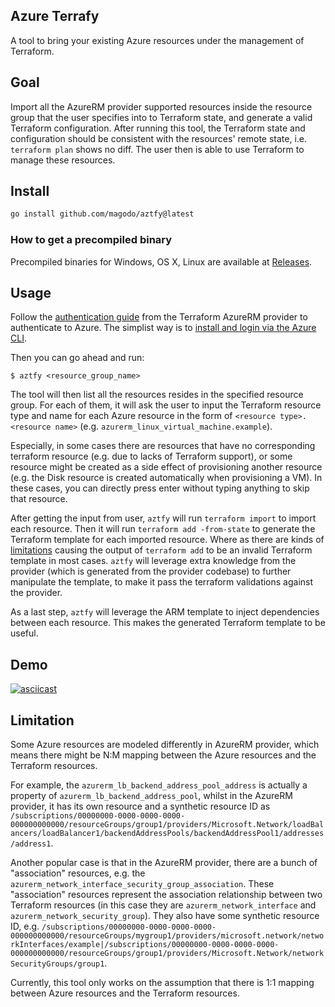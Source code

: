 ## Azure Terrafy

A tool to bring your existing Azure resources under the management of Terraform.

## Goal

Import all the AzureRM provider supported resources inside the resource group that the user specifies into to Terraform state, and generate a valid Terraform configuration. After running this tool, the Terraform state and configuration should be consistent with the resources' remote state, i.e. `terraform plan` shows no diff. The user then is able to use Terraform to manage these resources.

## Install

```bash
go install github.com/magodo/aztfy@latest
```

### How to get a precompiled binary
Precompiled binaries for Windows, OS X, Linux are available at [Releases](https://github.com/magodo/aztfy/releases).

## Usage

Follow the [authentication guide](https://registry.terraform.io/providers/hashicorp/azurerm/latest/docs#authenticating-to-azure) from the Terraform AzureRM provider to authenticate to Azure. The simplist way is to [install and login via the Azure CLI](https://registry.terraform.io/providers/hashicorp/azurerm/latest/docs/guides/azure_cli).

Then you can go ahead and run:

```shell
$ aztfy <resource_group_name>
```

The tool will then list all the resources resides in the specified resource group. For each of them, it will ask the user to input the Terraform resource type and name for each Azure resource in the form of `<resource type>.<resource name>` (e.g. `azurerm_linux_virtual_machine.example`).

Especially, in some cases there are resources that have no corresponding terraform resource (e.g. due to lacks of Terraform support), or some resource might be created as a side effect of provisioning another resource (e.g. the Disk resource is created automatically when provisioning a VM). In these cases, you can directly press enter without typing anything to skip that resource.

After getting the input from user, `aztfy` will run `terraform import` to import each resource. Then it will run `terraform add -from-state` to generate the Terraform template for each imported resource. Where as there are kinds of [limitations](https://github.com/apparentlymart/terrafy/blob/main/docs/quirks.md) causing the output of `terraform add` to be an invalid Terraform template in most cases. `aztfy` will leverage extra knowledge from the provider (which is generated from the provider codebase) to further manipulate the template, to make it pass the terraform validations against the provider.

As a last step, `aztfy` will leverage the ARM template to inject dependencies between each resource. This makes the generated Terraform template to be useful.

## Demo

[![asciicast](https://asciinema.org/a/iPTGS6E2CSxpYPtbPQhWmxLdu.svg)](https://asciinema.org/a/iPTGS6E2CSxpYPtbPQhWmxLdu)

## Limitation

Some Azure resources are modeled differently in AzureRM provider, which means there might be N:M mapping between the Azure resources and the Terraform resources.

For example, the `azurerm_lb_backend_address_pool_address` is actually a property of `azurerm_lb_backend_address_pool`, whilst in the AzureRM provider, it has its own resource and a synthetic resource ID as `/subscriptions/00000000-0000-0000-0000-000000000000/resourceGroups/group1/providers/Microsoft.Network/loadBalancers/loadBalancer1/backendAddressPools/backendAddressPool1/addresses/address1`.

Another popular case is that in the AzureRM provider, there are a bunch of "association" resources, e.g. the `azurerm_network_interface_security_group_association`. These "association" resources represent the association relationship between two Terraform resources (in this case they are `azurerm_network_interface` and `azurerm_network_security_group`). They also have some synthetic resource ID, e.g. `/subscriptions/00000000-0000-0000-0000-000000000000/resourceGroups/mygroup1/providers/microsoft.network/networkInterfaces/example|/subscriptions/00000000-0000-0000-0000-000000000000/resourceGroups/group1/providers/Microsoft.Network/networkSecurityGroups/group1`.

Currently, this tool only works on the assumption that there is 1:1 mapping between Azure resources and the Terraform resources.
